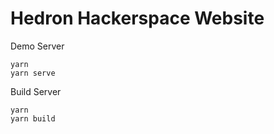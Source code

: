 # Hedron Hackerspace Website
 
Demo Server

```
yarn
yarn serve
```

Build Server

```
yarn
yarn build
```
